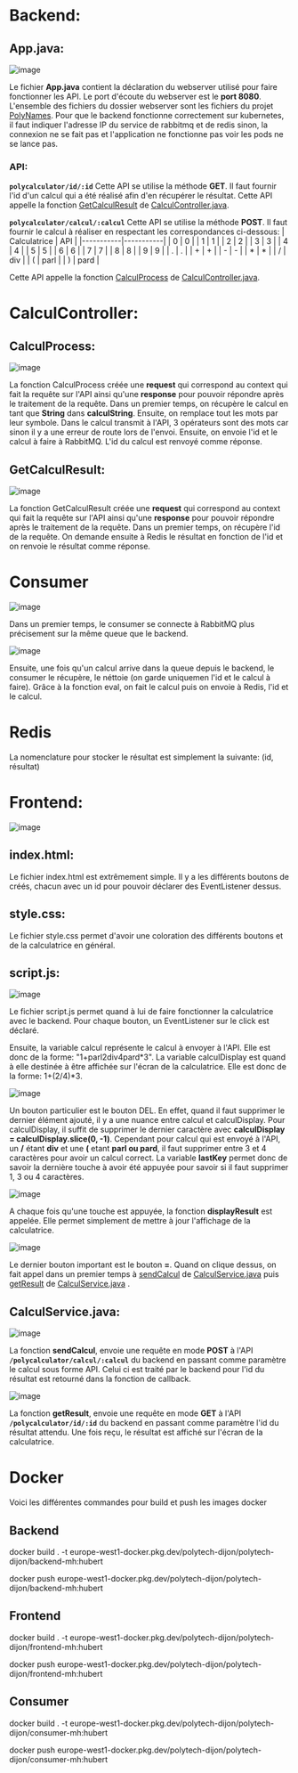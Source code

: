 # Backend:
## App.java:
![image](https://github.com/user-attachments/assets/40243eda-3a9d-41b5-8e1b-fc02d28159df)


Le fichier **App.java** contient la déclaration du webserver utilisé pour faire fonctionner les API. Le port d'écoute du webserver est le **port 8080**. L'ensemble des fichiers du dossier webserver sont les fichiers du projet [PolyNames](https://github.com/mateohubert2/PolyNames). Pour que le backend fonctionne correctement sur kubernetes, il faut indiquer l'adresse IP du service de rabbitmq et de redis sinon, la connexion ne se fait pas et l'application ne fonctionne pas voir les pods ne se lance pas.
### API:
**`polycalculator/id/:id`** Cette API se utilise la méthode **GET**. Il faut fournir l'id d'un calcul qui a été réalisé afin d'en récupérer le résultat. Cette API appelle la fonction [GetCalculResult](##GetCalculResult) de [CalculController.java](#CalculController.java.).

**`polycalculator/calcul/:calcul`** Cette API se utilise la méthode **POST**. Il faut fournir le calcul à réaliser en respectant les correspondances ci-dessous:
| Calculatrice | API |
|-----------|-----------|
| 0  | 0  |
| 1  | 1  |
| 2  | 2  |
| 3  | 3  |
| 4  | 4  |
| 5  | 5  |
| 6  | 6  |
| 7  | 7  |
| 8  | 8  |
| 9  | 9  |
| .  | .  |
| +  | +  |
| -  | -  |
| *  | *  |
| /  | div  |
| (  | parl  |
| )  | pard  |


Cette API appelle la fonction [CalculProcess](##CalculProcess) de [CalculController.java](#CalculController.java).

# CalculController:
## CalculProcess:
![image](https://github.com/user-attachments/assets/8c8ae4f3-008c-4452-9d9e-9056cf6c899b)


La fonction CalculProcess créée une **request** qui correspond au context qui fait la requête sur l'API ainsi qu'une **response** pour pouvoir répondre après le traitement de la requête. Dans un premier temps, on récupère le calcul en tant que **String** dans **calculString**. Ensuite, on remplace tout les mots par leur symbole. Dans le calcul transmit à l'API, 3 opérateurs sont des mots car sinon il y a une erreur de route lors de l'envoi. Ensuite, on envoie l'id et le calcul à faire à RabbitMQ. L'id du calcul est renvoyé comme réponse.

## GetCalculResult:
![image](https://github.com/user-attachments/assets/54448cad-ca4f-4fae-927b-598cc56e6973)


La fonction GetCalculResult créée une **request** qui correspond au context qui fait la requête sur l'API ainsi qu'une **response** pour pouvoir répondre après le traitement de la requête. Dans un premier temps, on récupère l'id de la requête. On demande ensuite à Redis le résultat en fonction de l'id et on renvoie le résultat comme réponse.

# Consumer
![image](https://github.com/user-attachments/assets/31a6b43a-3f92-401f-a1c9-25ea8b8afa4c)

Dans un premier temps, le consumer se connecte à RabbitMQ plus précisement sur la même queue que le backend. 

![image](https://github.com/user-attachments/assets/f4f41c2b-238f-4b2e-bd32-84e64d23317e)

Ensuite, une fois qu'un calcul arrive dans la queue depuis le backend, le consumer le récupère, le néttoie (on garde uniquemen l'id et le calcul à faire). Grâce à la fonction eval, on fait le calcul puis on envoie à Redis, l'id et le calcul.
# Redis
La nomenclature pour stocker le résultat est simplement la suivante: (id, résultat)

# Frontend:

![image](https://github.com/user-attachments/assets/21158d7b-e4c6-446e-bfad-d88cd760f39e)


## index.html:
Le fichier index.html est extrêmement simple. Il y a les différents boutons de créés, chacun avec un id pour pouvoir déclarer des EventListener dessus. 

## style.css:
Le fichier style.css permet d'avoir une coloration des différents boutons et de la calculatrice en général.

## script.js:
![image](https://github.com/user-attachments/assets/4392d652-1017-4c71-a9de-7166776bc790)

Le fichier script.js permet quand à lui de faire fonctionner la calculatrice avec le backend. Pour chaque bouton, un  EventListener sur le click est déclaré.

Ensuite, la variable calcul représente le calcul à envoyer à l'API. Elle est donc de la forme: "1+parl2div4pard*3". La variable calculDisplay est quand à elle destinée à être affichée sur l'écran de la calculatrice. Elle est donc de la forme: 1+(2/4)*3.

![image](https://github.com/user-attachments/assets/5cb8a84c-fdc9-4835-9157-2e62c6aa88c5)

Un bouton particulier est le bouton DEL. En effet, quand il faut supprimer le dernier élément ajouté, il y a une nuance entre calcul et calculDisplay. Pour calculDisplay, il suffit de supprimer le dernier caractère avec **calculDisplay  =  calculDisplay.slice(0, -1)**. Cependant pour calcul qui est envoyé à l'API, un **/** étant **div** et une **(** etant **parl ou pard**, il faut supprimer entre 3 et 4 caractères pour avoir un calcul correct. La variable **lastKey** permet donc de savoir la dernière touche à avoir été appuyée pour savoir si il faut supprimer 1, 3 ou 4 caractères.

![image](https://github.com/user-attachments/assets/ebe7bcdf-cec4-412a-8103-cbcc60acc469)

A chaque fois qu'une touche est appuyée, la fonction **displayResult** est appelée. Elle permet simplement de mettre à jour l'affichage de la calculatrice.

![image](https://github.com/user-attachments/assets/00687ac7-fdab-4b81-8c2a-9b2a5dd9917e)

Le dernier bouton important est le bouton **=**. Quand on clique dessus, on fait appel dans un premier temps à [sendCalcul](##sendCalcul) de [CalculService.java](##CalculService.java) puis [getResult](##getResult) de [CalculService.java](##CalculService.java) .

## CalculService.java:

![image](https://github.com/user-attachments/assets/66737e8d-0042-48bd-a6f1-918315d83d6e)


La fonction **sendCalcul**, envoie une requête en mode **POST** à l'API **`/polycalculator/calcul/:calcul`** du backend en passant comme paramètre le calcul sous forme API. Celui ci est traité par le backend pour l'id du résultat est retourné dans la fonction de callback. 

![image](https://github.com/user-attachments/assets/e22128a5-62bc-4bb7-81a3-f585c6790421)


La fonction **getResult**, envoie une requête en mode **GET** à l'API **`/polycalculator/id/:id`** du backend en passant comme paramètre l'id du résultat attendu. Une fois reçu, le résultat est affiché sur l'écran de la calculatrice.


# Docker
Voici les différentes commandes pour build et push les images docker
## Backend
docker build . -t europe-west1-docker.pkg.dev/polytech-dijon/polytech-dijon/backend-mh:hubert

docker push europe-west1-docker.pkg.dev/polytech-dijon/polytech-dijon/backend-mh:hubert
## Frontend
docker build . -t europe-west1-docker.pkg.dev/polytech-dijon/polytech-dijon/frontend-mh:hubert

docker push europe-west1-docker.pkg.dev/polytech-dijon/polytech-dijon/frontend-mh:hubert
## Consumer
docker build . -t europe-west1-docker.pkg.dev/polytech-dijon/polytech-dijon/consumer-mh:hubert 

docker push europe-west1-docker.pkg.dev/polytech-dijon/polytech-dijon/consumer-mh:hubert 
